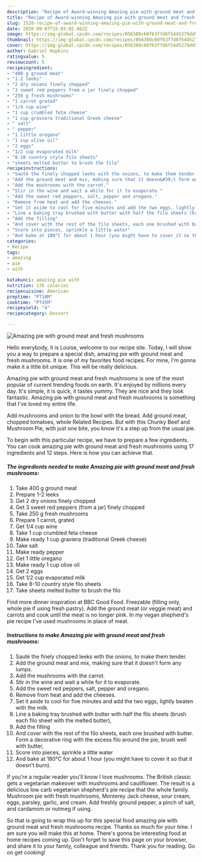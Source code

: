 ```yaml
---
description: "Recipe of Award-winning Amazing pie with ground meat and fresh mushrooms"
title: "Recipe of Award-winning Amazing pie with ground meat and fresh mushrooms"
slug: 1528-recipe-of-award-winning-amazing-pie-with-ground-meat-and-fresh-mushrooms
date: 2020-09-07T15:03:02.862Z
image: https://img-global.cpcdn.com/recipes/056389c60f63f7d6f5445279dd5e6118/751x532cq70/amazing-pie-with-ground-meat-and-fresh-mushrooms-recipe-main-photo.jpg
thumbnail: https://img-global.cpcdn.com/recipes/056389c60f63f7d6f5445279dd5e6118/751x532cq70/amazing-pie-with-ground-meat-and-fresh-mushrooms-recipe-main-photo.jpg
cover: https://img-global.cpcdn.com/recipes/056389c60f63f7d6f5445279dd5e6118/751x532cq70/amazing-pie-with-ground-meat-and-fresh-mushrooms-recipe-main-photo.jpg
author: Gabriel Hopkins
ratingvalue: 5
reviewcount: 5
recipeingredient:
- "400 g ground meat"
- "1-2 leeks"
- "2 dry onions finely chopped"
- "3 sweet red peppers from a jar finely chopped"
- "250 g fresh mushrooms"
- "1 carrot grated"
- "1/4 cup wine"
- "1 cup crumbled feta cheese"
- "1 cup graviera traditional Greek cheese"
- " salt"
- " pepper"
- "1 little oregano"
- "1 cup olive oil"
- "2 eggs"
- "1/2 cup evaporated milk"
- "8-10 country style filo sheets"
- "sheets melted butter to brush the filo"
recipeinstructions:
- "Sauté the finely chopped leeks with the onions, to make them tender."
- "Add the ground meat and mix, making sure that it doesn&#39;t form any lumps."
- "Add the mushrooms with the carrot."
- "Stir in the wine and wait a while for it to evaporate."
- "Add the sweet red peppers, salt, pepper and oregano."
- "Remove from heat and add the cheeses."
- "Set it aside to cool for five minutes and add the two eggs, lightly beaten with the milk."
- "Line a baking tray brushed with butter with half the filo sheets (brush each filo sheet with the melted butter),"
- "Add the filling"
- "And cover with the rest of the filo sheets, each one brushed with butter. Form a decorative ring with the excess filo around the pie, brush well with butter,"
- "Score into pieces, sprinkle a little water"
- "And bake at 180°C for about 1 hour (you might have to cover it so that it doesn&#39;t burn)."
categories:
- Recipe
tags:
- amazing
- pie
- with

katakunci: amazing pie with 
nutrition: 176 calories
recipecuisine: American
preptime: "PT10M"
cooktime: "PT45M"
recipeyield: "4"
recipecategory: Dessert

---
```



![Amazing pie with ground meat and fresh mushrooms](https://img-global.cpcdn.com/recipes/056389c60f63f7d6f5445279dd5e6118/751x532cq70/amazing-pie-with-ground-meat-and-fresh-mushrooms-recipe-main-photo.jpg)

Hello everybody, it is Louise, welcome to our recipe site. Today, I will show you a way to prepare a special dish, amazing pie with ground meat and fresh mushrooms. It is one of my favorites food recipes. For mine, I'm gonna make it a little bit unique. This will be really delicious.

Amazing pie with ground meat and fresh mushrooms is one of the most popular of current trending foods on earth. It's enjoyed by millions every day. It's simple, it is quick, it tastes yummy. They are nice and they look fantastic. Amazing pie with ground meat and fresh mushrooms is something that I've loved my entire life.

Add mushrooms and onion to the bowl with the bread. Add ground meat, chopped tomatoes, whole Related Recipes. But with this Chunky Beef and Mushroom Pie, with just one bite, you know it&#39;s a step up from the usual pie.


To begin with this particular recipe, we have to prepare a few ingredients. You can cook amazing pie with ground meat and fresh mushrooms using 17 ingredients and 12 steps. Here is how you can achieve that.

<!--inarticleads1-->

##### The ingredients needed to make Amazing pie with ground meat and fresh mushrooms:

1. Take 400 g ground meat
1. Prepare 1-2 leeks
1. Get 2 dry onions finely chopped
1. Get 3 sweet red peppers (from a jar) finely chopped
1. Take 250 g fresh mushrooms
1. Prepare 1 carrot, grated
1. Get 1/4 cup wine
1. Take 1 cup crumbled feta cheese
1. Make ready 1 cup graviera (traditional Greek cheese)
1. Take  salt
1. Make ready  pepper
1. Get 1 little oregano
1. Make ready 1 cup olive oil
1. Get 2 eggs
1. Get 1/2 cup evaporated milk
1. Take 8-10 country style filo sheets
1. Take sheets melted butter to brush the filo


Find more dinner inspiration at BBC Good Food. Freezable (filling only, whole pie if using fresh pastry). Add the ground meat (or veggie meat) and carrots and cook until the meat is no longer pink. In my vegan shepherd&#39;s pie recipe I&#39;ve used mushrooms in place of meat. 

<!--inarticleads2-->

##### Instructions to make Amazing pie with ground meat and fresh mushrooms:

1. Sauté the finely chopped leeks with the onions, to make them tender.
1. Add the ground meat and mix, making sure that it doesn&#39;t form any lumps.
1. Add the mushrooms with the carrot.
1. Stir in the wine and wait a while for it to evaporate.
1. Add the sweet red peppers, salt, pepper and oregano.
1. Remove from heat and add the cheeses.
1. Set it aside to cool for five minutes and add the two eggs, lightly beaten with the milk.
1. Line a baking tray brushed with butter with half the filo sheets (brush each filo sheet with the melted butter),
1. Add the filling
1. And cover with the rest of the filo sheets, each one brushed with butter. Form a decorative ring with the excess filo around the pie, brush well with butter,
1. Score into pieces, sprinkle a little water
1. And bake at 180°C for about 1 hour (you might have to cover it so that it doesn&#39;t burn).


If you&#39;re a regular reader you&#39;ll know I love mushrooms. The British classic gets a vegetarian makeover with mushrooms and cauliflower. The result is a delicious low carb vegetarian shepherd&#39;s pie recipe that the whole family. Mushroom pie with fresh mushrooms, Monterey Jack cheese, sour cream, eggs, parsley, garlic, and cream. Add freshly ground pepper, a pinch of salt, and cardamom or nutmeg if using. 

So that is going to wrap this up for this special food amazing pie with ground meat and fresh mushrooms recipe. Thanks so much for your time. I am sure you will make this at home. There's gonna be interesting food at home recipes coming up. Don't forget to save this page on your browser, and share it to your family, colleague and friends. Thank you for reading. Go on get cooking!
